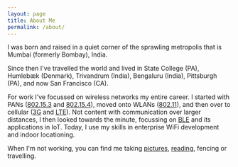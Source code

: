 ```yaml
---
layout: page
title: About Me
permalink: /about/
---
```


I was born and raised in a quiet corner of the sprawling metropolis that is Mumbai (formerly Bombay), India. 

Since then I've travelled the world and lived in State College (PA), Humlebæk (Denmark), Trivandrum (India), 
Bengaluru (India), Pittsburgh (PA), and now San Francisco (CA). 

For work I've focussed on wireless networks my entire career. I started with PANs ([802.15.3](https://en.wikipedia.org/wiki/IEEE_802.15#IEEE_802.15.3:_High_Rate_WPAN) 
and [802.15.4](https://en.wikipedia.org/wiki/IEEE_802.15#IEEE_802.15.4:_Low_Rate_WPAN)), moved onto 
WLANs ([802.11](https://en.wikipedia.org/wiki/IEEE_802.11)), and then over to cellular ([3G](https://en.wikipedia.org/wiki/3G) 
and [LTE](https://en.wikipedia.org/wiki/LTE_(telecommunication))). Not content with communication over larger distances, 
I then looked towards the minute, focussing on [BLE](https://en.wikipedia.org/wiki/Bluetooth_Low_Energy) and its 
applications in IoT. Today, I use my skills in enterprise WiFi development and indoor locationing. 

When I'm not working, you can find me taking [pictures](https://www.instagram.com/gurpreetz/),
[reading](https://goodreads.com/gurpreetz), fencing or travelling. 
